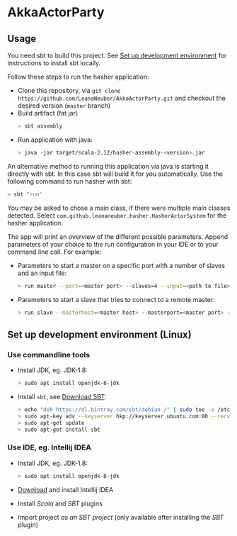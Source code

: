 # AkkaActorParty

## Usage

You need sbt to build this project.
See [Set up development environment](#set-up-development-environment-linux) for instructions to install sbt locally.

Follow these steps to run the hasher application:

- Clone this repository, via `git clone https://github.com/LeanaNeuber/AkkaActorParty.git` and checkout the desired version (`master` branch)
- Build artifact (fat jar)
  ```sh
  > sbt assembly
  ```
- Run application with java:
  ```sh
  > java -jar target/scala-2.12/hasher-assembly-<version>.jar
  ```

An alternative method to running this application via java is starting it directly with sbt.
In this case sbt will build it for you automatically.
Use the following command to run hasher with sbt:

```sh
> sbt "run"
```

You may be asked to chose a main class, if there were multiple main classes detected.
Select `com.github.leananeuber.hasher.HasherActorSystem` for the hasher application.

The app will print an overview of the different possible parameters. Append parameters of your choice to the run configuration in your IDE or to your command line call.
For example:
- Parameters to start a master on a specific port with a number of slaves and an input file: 
    ```sh
    > run master --port=<master port> --slaves=4 --input=<path to file>
    ```
- Parameters to start a slave that tries to connect to a remote master: 
    ```sh
    > run slave --masterhost=<master host> --masterport=<master port> --port=<slave port>
    ```
## Set up development environment (Linux)

### Use commandline tools
- Install JDK, eg. JDK-1.8:

  ```sh
  > sudo apt install openjdk-8-jdk
  ```

- Install `sbt`, see [Download SBT](https://www.scala-sbt.org/download.html):

  ```sh
  > echo "deb https://dl.bintray.com/sbt/debian /" | sudo tee -a /etc/apt/sources.list.d/sbt.list
  > sudo apt-key adv --keyserver hkp://keyserver.ubuntu.com:80 --recv 2EE0EA64E40A89B84B2DF73499E82A75642AC823
  > sudo apt-get update
  > sudo apt-get install sbt
  ```


### Use IDE, eg. Intellij IDEA

- Install JDK, eg. JDK-1.8:

  ```sh
  > sudo apt install openjdk-8-jdk
  ```

- [Download](https://www.jetbrains.com/idea/download/#section=linux) and install Intellij IDEA
- Install _Scala_ and _SBT_ plugins
- Import project _as an SBT project_ (only available after installing the _SBT_ plugin)
